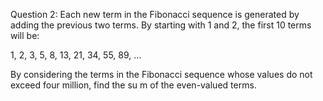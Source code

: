 Question 2:
Each new term in the Fibonacci sequence is generated by adding the previous two terms. By starting with
 1 and 2, the first 10 terms will be:

1, 2, 3, 5, 8, 13, 21, 34, 55, 89, ...

By considering the terms in the Fibonacci sequence whose values do not exceed four million, find the su
m of the even-valued terms.